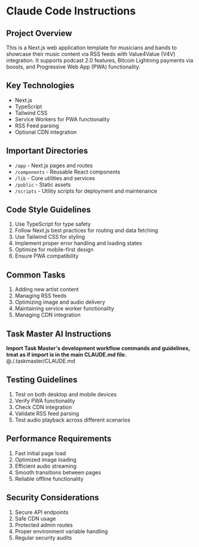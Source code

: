 # Claude Code Instructions

## Project Overview
This is a Next.js web application template for musicians and bands to showcase their music content via RSS feeds with Value4Value (V4V) integration. It supports podcast 2.0 features, Bitcoin Lightning payments via boosts, and Progressive Web App (PWA) functionality.

## Key Technologies
- Next.js
- TypeScript
- Tailwind CSS
- Service Workers for PWA functionality
- RSS Feed parsing
- Optional CDN integration

## Important Directories
- `/app` - Next.js pages and routes
- `/components` - Reusable React components
- `/lib` - Core utilities and services
- `/public` - Static assets
- `/scripts` - Utility scripts for deployment and maintenance

## Code Style Guidelines
1. Use TypeScript for type safety
2. Follow Next.js best practices for routing and data fetching
3. Use Tailwind CSS for styling
4. Implement proper error handling and loading states
5. Optimize for mobile-first design
6. Ensure PWA compatibility

## Common Tasks
1. Adding new artist content
2. Managing RSS feeds
3. Optimizing image and audio delivery
4. Maintaining service worker functionality
5. Managing CDN integration

## Task Master AI Instructions
**Import Task Master's development workflow commands and guidelines, treat as if import is in the main CLAUDE.md file.**
@./.taskmaster/CLAUDE.md

## Testing Guidelines
1. Test on both desktop and mobile devices
2. Verify PWA functionality
3. Check CDN integration
4. Validate RSS feed parsing
5. Test audio playback across different scenarios

## Performance Requirements
1. Fast initial page load
2. Optimized image loading
3. Efficient audio streaming
4. Smooth transitions between pages
5. Reliable offline functionality

## Security Considerations
1. Secure API endpoints
2. Safe CDN usage
3. Protected admin routes
4. Proper environment variable handling
5. Regular security audits